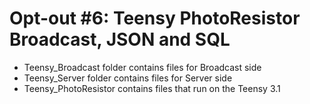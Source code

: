 # Opt-out #6: Teensy PhotoResistor Broadcast, JSON and SQL

* Teensy_Broadcast folder contains files for Broadcast side
* Teensy_Server folder contains files for Server side
* Teensy_PhotoResistor contains files that run on the Teensy 3.1
